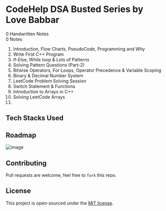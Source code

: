 # CodeHelp DSA Busted Series by Love Babbar

0 Handwritten Notes <br>
0 Notes

1. Introduction, Flow Charts, PseudoCode, Programming and Why
2. Write First C++ Program
3. If-Else, While loop & Lots of Patterns
4. Solving Pattern Questions (Part-2)
5. Bitwise Operators, For Loops, Operator Precedence & Variable Scoping
6. Binary & Decimal Number System
7. LeetCode Problem Solving Session
8. Switch Statement & Functions
9. Introduction to Arrays in C++
10. Solving LeetCode Arrays
12. 


## Tech Stacks Used

## Roadmap

![image](https://user-images.githubusercontent.com/87055332/163028262-65cdb97e-1736-4b19-bd84-2f3d2861b92f.png)


## Contributing
Pull requests are welcome, feel free to ```fork``` this repo.

## License
This project is open-sourced under the [MIT license]().
